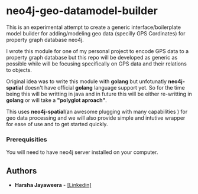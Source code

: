 # neo4j-geo-datamodel-builder

This is an experimental attempt to create a generic interface/boilerplate model builder for adding/modeling geo data (specilly GPS Cordinates) for property graph database neo4j.  

I wrote this module for one of my personal project to encode GPS data to a property graph database but this repo will be developed as generic as possible while will be focusing specifically on GPS data and their relations to objects.

Original idea was to write this module with **golang** but unfotunatly **neo4j-spatial** doesn't have official **golang** language support yet. So for the time being this will be writting in java and in future this will be either re-writting in **golang** or will take a **"polyglot aproach"**.

This uses **neo4j-spatial**(an awesome plugging with many capabilities ) for geo data processing and we will also provide simple and intutive wrapper for ease of use and to get started quickly.

### Prerequisities
You will need to have neo4j server installed on your computer.

## Authors
* **Harsha Jayaweera** - [[Linkedin]](https://lk.linkedin.com/in/harshajayaweera)